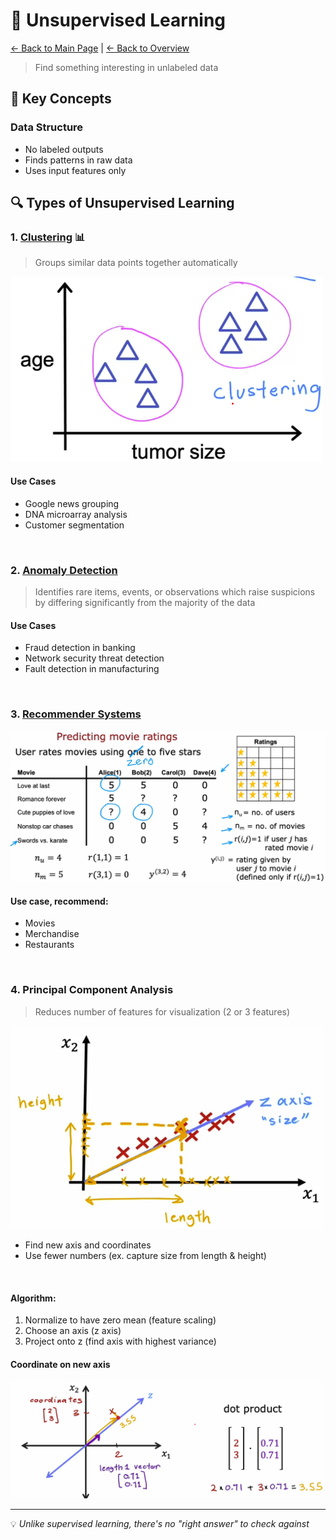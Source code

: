 #  🧩 Unsupervised Learning

[← Back to Main Page](../README.md) | [← Back to Overview](../machine_learning.md)

> Find something interesting in unlabeled data

## 📝 Key Concepts

### Data Structure
- No labeled outputs
- Finds patterns in raw data
- Uses input features only

## 🔍 Types of Unsupervised Learning

### 1. [Clustering](clustering/README.MD) 📊
> Groups similar data points together automatically

<img src="images/cluster_ex.png" alt="cluster example" width="500"/>

#### Use Cases
- Google news grouping
- DNA microarray analysis
- Customer segmentation

<br>

### 2. [Anomaly Detection](anomaly_detection/README.md)
> Identifies rare items, events, or observations which raise suspicions by differing significantly from the majority of the data

#### Use Cases
- Fraud detection in banking
- Network security threat detection
- Fault detection in manufacturing

<br>

### 3. [Recommender Systems](recommender_systems/README.md)

<img src="images/recommender_sys.png" width=750>

#### Use case, recommend:
- Movies
- Merchandise
- Restaurants


<br>

### 4. Principal Component Analysis
> Reduces number of features for visualization (2 or 3 features)

<img src="images/pca_ex.png" width=500>

- Find new axis and coordinates
- Use fewer numbers (ex. capture size from length & height)

<br>

#### Algorithm:
1. Normalize to have zero mean (feature scaling)
2. Choose an axis (z axis)
3. Project onto z (find axis with highest variance)

#### Coordinate on new axis

<img src="images/pca_coord.png" width=500>


<br>

---
💡 _Unlike supervised learning, there's no "right answer" to check against_